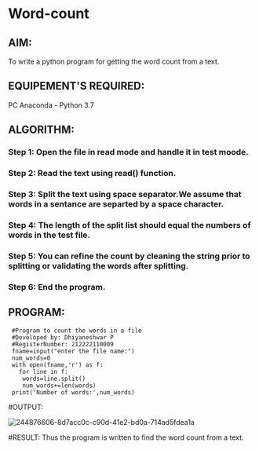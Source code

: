 # Word-count
## AIM:
To write a python program for getting the word count from a text.
## EQUIPEMENT'S REQUIRED: 
PC
Anaconda - Python 3.7
## ALGORITHM: 
### Step 1: Open the file in read mode and handle it in test moode.

### Step 2: Read the text using read() function.
 
### Step 3:  Split the text using space separator.We assume that words in a sentance are separted by a space character.

### Step 4:  The length of the split list should equal the numbers of words in the test file.

### Step 5: You can refine the count by cleaning the string prior to splitting or validating the words after splitting.

### Step 6: End the program.

## PROGRAM:
     #Program to count the words in a file
     #Developed by: Dhiyaneshwar P
     #RegisterNumber: 212222110009
     fname=input("enter the file name:")
     num_words=0
     with open(fname,'r') as f:
       for line in f:
        words=line.split()
        num_words+=len(words)
     print('Number of words:',num_words)

#OUTPUT:

![244876606-8d7acc0c-c90d-41e2-bd0a-714ad5fdea1a](https://github.com/Dhiyanesh24/Word-count/assets/118362288/8a67879f-fe08-448f-9420-1267546f3aea)

   

     
#RESULT:
Thus the program is written to find the word count from a text.
